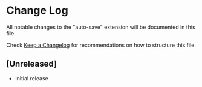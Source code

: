 # Change Log

All notable changes to the "auto-save" extension will be documented in this file.

Check [Keep a Changelog](http://keepachangelog.com/) for recommendations on how to structure this file.

## [Unreleased]

- Initial release